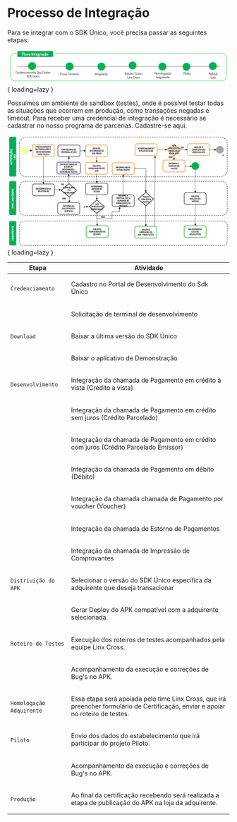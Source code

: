 # Processo de Integração

Para se integrar com o SDK Único, você precisa passar as seguintes etapas:

![Fluxo Integração](../assets/images/fluxo-integracao.png){ loading=lazy }

Possuímos um ambiente de sandbox (testes), onde é possível testar todas as situações que ocorrem em produção, como transações negadas e timeout. 
Para receber uma credencial de integração é necessário se cadastrar no nosso programa de parcerias. 
Cadastre-se aqui.

![Fluxo Integração](../assets/images/fluxo-integracao-completo.png){ loading=lazy }


| Etapa      | Atividade  |
| ---------- | ---------- |
| `Credenciamento` | <p>Cadastro no Portal de Desenvolvimento do Sdk Único</p> |  
|  | <p>Solicitação de terminal de desenvolvimento</p>|  
| `Download` | <p>Baixar a última versão do SDK Único</p> |  
|  | <p>Baixar o aplicativo de Demonstração</p>|  
| `Desenvolvimento` | <p>Integração da chamada de Pagamento em crédito à vista (Crédito a vista)</p> |  
|  | <p>Integração da chamada de Pagamento em crédito sem juros (Crédito Parcelado)</p>|  
|  | <p>Integração da chamada de Pagamento em crédito com juros (Crédito Parcelado Emissor)</p>|  
|  | <p>Integração da chamada de Pagamento em débito (Débito)</p>|  
|  | <p>Integração da chamada chamada de Pagamento por voucher (Voucher)</p>|  
|  | <p>Integração da chamada de Estorno de Pagamentos</p>|  
|  | <p>Integração da chamada de Impressão de Comprovantes</p>|  
| `Distriuição do APK` | <p>Selecionar o versão do SDK Único específica da adquirente que deseja transacionar</p> |  
|  | <p>Gerar Deploy do APK compatível com a adquirente selecionada.</p>|  
| `Roteiro de Testes` | <p>Execução dos roteiros de testes acompanhados pela equipe Linx Cross.</p> |  
|  | <p>Acompanhamento da execução e correções de Bug's no APK.</p>|  
| `Homologação Adquirente` | <p>Essa etapa será apoiada pelo time Linx Cross, que irá preencher formulário de Certificação, enviar e apoiar no roteiro de testes.</p> |  
| `Piloto` | <p>Envio dos dados do estabelecimento que irá participar do projeto Piloto.</p> |  
|  | <p>Acompanhamento da execução e correções de Bug's no APK.</p>|  
| `Produção` | <p>Ao final da certificação recebendo será realizada a etapa de publicação do APK na loja da adquirente.</p> |  

